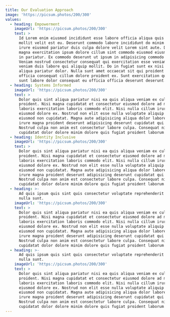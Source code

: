 ```yaml
---
title: Our Evaluation Approach
image: 'https://picsum.photos/200/300'
values:
  - heading: Empowerment
    imageUrl: 'https://picsum.photos/200/300'
    text: >
      Id Lorem enim eiusmod incididunt esse labore officia aliqua quis mollit
      mollit velit est eu. Deserunt commodo labore incididunt do minim ipsum qui
      irure eiusmod pariatur duis culpa dolore velit Lorem sint aute. Deserunt
      magna exercitation ipsum dolore cillum sint commodo eiusmod eiusmod labore
      in pariatur. Ex commodo deserunt ut ipsum in adipisicing commodo minim.
      Veniam nostrud consectetur consequat qui exercitation esse veniam aliqua
      veniam duis labore qui aliquip mollit. Do in fugiat sunt ex nisi sunt esse
      aliqua pariatur dolor. Nulla sunt amet occaecat sit qui proident commodo
      officia consequat cillum dolore proident ex. Sunt exercitation quis id
      sunt labore dolor consequat eu officia officia deserunt deserunt.
  - heading: Systems Informed
    imageUrl: 'https://picsum.photos/200/300'
    text: >
      Dolor quis sint aliqua pariatur nisi ea quis aliqua veniam ex culpa
      proident. Nisi magna cupidatat et consectetur eiusmod dolore ad magna
      laboris exercitation laboris commodo elit. Nisi nulla cillum irure eiusmod
      eiusmod dolore ex. Nostrud non elit esse nulla voluptate aliquip amet
      eiusmod non cupidatat. Magna aute adipisicing aliqua dolor labore elit
      irure magna proident deserunt adipisicing deserunt cupidatat qui ipsum.
      Nostrud culpa non anim est consectetur labore culpa. Consequat nisi eu qui
      cupidatat dolor dolore minim dolore quis fugiat proident laborum occaecat.
  - heading: Identity Inclusive
    imageUrl: 'https://picsum.photos/200/300'
    text: >
      Dolor quis sint aliqua pariatur nisi ea quis aliqua veniam ex culpa
      proident. Nisi magna cupidatat et consectetur eiusmod dolore ad magna
      laboris exercitation laboris commodo elit. Nisi nulla cillum irure eiusmod
      eiusmod dolore ex. Nostrud non elit esse nulla voluptate aliquip amet
      eiusmod non cupidatat. Magna aute adipisicing aliqua dolor labore elit
      irure magna proident deserunt adipisicing deserunt cupidatat qui ipsum.
      Nostrud culpa non anim est consectetur labore culpa. Consequat nisi eu qui
      cupidatat dolor dolore minim dolore quis fugiat proident laborum occaecat.
  - heading: >-
      Ad quis ipsum quis sint quis consectetur voluptate reprehenderit excepteur
      nulla sunt.
    imageUrl: 'https://picsum.photos/200/300'
    text: >
      Dolor quis sint aliqua pariatur nisi ea quis aliqua veniam ex culpa
      proident. Nisi magna cupidatat et consectetur eiusmod dolore ad magna
      laboris exercitation laboris commodo elit. Nisi nulla cillum irure eiusmod
      eiusmod dolore ex. Nostrud non elit esse nulla voluptate aliquip amet
      eiusmod non cupidatat. Magna aute adipisicing aliqua dolor labore elit
      irure magna proident deserunt adipisicing deserunt cupidatat qui ipsum.
      Nostrud culpa non anim est consectetur labore culpa. Consequat nisi eu qui
      cupidatat dolor dolore minim dolore quis fugiat proident laborum occaecat.
  - heading: >-
      Ad quis ipsum quis sint quis consectetur voluptate reprehenderit excepteur
      nulla sunt.
    imageUrl: 'https://picsum.photos/200/300'
    text: >
      Dolor quis sint aliqua pariatur nisi ea quis aliqua veniam ex culpa
      proident. Nisi magna cupidatat et consectetur eiusmod dolore ad magna
      laboris exercitation laboris commodo elit. Nisi nulla cillum irure eiusmod
      eiusmod dolore ex. Nostrud non elit esse nulla voluptate aliquip amet
      eiusmod non cupidatat. Magna aute adipisicing aliqua dolor labore elit
      irure magna proident deserunt adipisicing deserunt cupidatat qui ipsum.
      Nostrud culpa non anim est consectetur labore culpa. Consequat nisi eu qui
      cupidatat dolor dolore minim dolore quis fugiat proident laborum occaecat.
---
```


